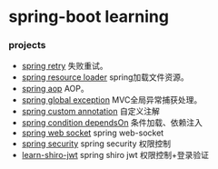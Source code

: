 # spring-boot learning

### projects

* [spring retry](https://github.com/Baker-abc/baker-learning-springboot/tree/master/learn-springretry) 失败重试。
* [spring resource loader](https://github.com/Baker-abc/baker-learning-springboot/tree/master/learn-resourceloader) spring加载文件资源。
* [spring aop](https://github.com/Baker-abc/baker-learning-springboot/tree/master/learn-springaop) AOP。
* [spring global exception](https://github.com/Baker-abc/baker-learning-springboot/tree/master/learn-globalexception) MVC全局异常捕获处理。
* [spring custom annotation](https://github.com/Baker-abc/baker-learning-springboot/tree/master/learn-custom-annotation) 自定义注解
* [spring condition dependsOn](https://github.com/Baker-abc/baker-learning-springboot/tree/master/learn-springcondition) 条件加载、依赖注入
* [spring web socket](https://github.com/Baker-abc/baker-learning-springboot/tree/master/learn-websocket) spring web-socket
* [spring security](https://github.com/Baker-abc/baker-learning-springboot/tree/master/learn-spring-security) spring security 权限控制
* [learn-shiro-jwt](https://github.com/Baker-abc/baker-learning-springboot/tree/master/learn-shiro-jwt) spring shiro jwt 权限控制+登录验证


